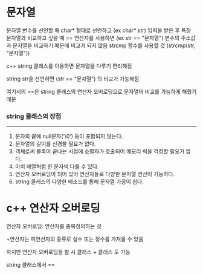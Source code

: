 # 문자열

문자열 변수를 선언할 때 char* 형태로 선언하고 (ex char* str) 입력을 받은 후 특정 문자열과 비교하고 싶을 때 == 연산자를 사용하면 (ex str == "문자열") 변수의 주소값과 문자열을 비교하기 때문에 비교가 되지 않음 strcmp 함수를 사용할 것 (strcmp(str, "문자열"))

c++ string 클래스를 이용하면 문자열을 다루기 편리해짐

string str을 선언하면 (str == "문자열") 의 비교가 가능해짐

여기서의 ==은 string 클래스의 연산자 오버로딩으로 문자열의 비교를 가능하게 해줬기 때문

### string 클래스의 장점

---

1. 문자의 끝에 null문자(‘\0’) 등이 포함되지 않는다.
2. 문자열의 길이를 신경쓸 필요가 없다.
3. 객체로써 블록이 끝나는 시점에 소멸자가 호출되어 메모리 릭을 걱정할 필요가 없다.
4. 마치 배열처럼 한 문자씩 다룰 수 있다.
5. 연산자 오버로딩이 되어 있어 연산자들로 다양한 문자열 연산이 가능하다.
6. string 클래스의 다양한 메소드를 통해 문자열 가공이 쉽다.

# c++ 연산자 오버로딩

연산자 오버로딩: 연산자를 중복정의하는 것

+연산자는 피연산자의 종류로 실수 또는 정수를 가져올 수 있음

하지만 연산자 오버로딩을 할 시 클래스 + 클래스 도 가능

string 클래스에서 ==
